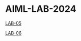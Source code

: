 # AIML-LAB-2024
[LAB-05](https://github.com/siddugoud6966/AIML-LAB-2024/blob/main/lab05.ipynb)

[LAB-06](https://github.com/siddugoud6966/AIML-LAB-2024/blob/main/LAB06.ipynb)
